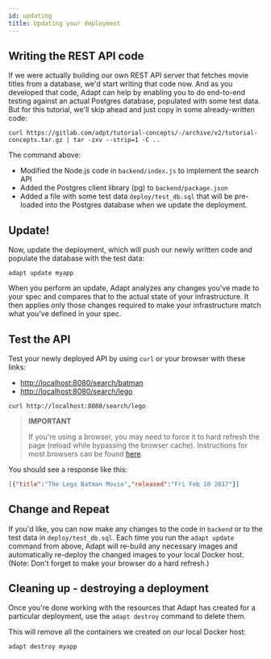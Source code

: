 ```yaml
---
id: updating
title: Updating your deployment
---
```

<!-- DOCTOC SKIP -->

## Writing the REST API code

If we were actually building our own REST API server that fetches movie titles from a database, we'd start writing that code now.
And as you developed that code, Adapt can help by enabling you to do end-to-end testing against an actual Postgres database, populated with some test data.
But for this tutorial, we'll skip ahead and just copy in some already-written code:
<!-- doctest command -->

```console
curl https://gitlab.com/adpt/tutorial-concepts/-/archive/v2/tutorial-concepts.tar.gz | tar -zxv --strip=1 -C ..
```

The command above:

* Modified the Node.js code in `backend/index.js` to implement the search API
* Added the Postgres client library (pg) to `backend/package.json`
* Added a file with some test data `deploy/test_db.sql` that will be pre-loaded into the Postgres database when we update the deployment.

## Update!

Now, update the deployment, which will push our newly written code and populate the database with the test data:
<!-- doctest command -->

```console
adapt update myapp
```

When you perform an update, Adapt analyzes any changes you've made to your spec and compares that to the actual state of your infrastructure.
It then applies only those changes required to make your infrastructure match what you've defined in your spec.

## Test the API

Test your newly deployed API by using `curl` or your browser with these links:

* [http://localhost:8080/search/batman](http://localhost:8080/search/batman)
* [http://localhost:8080/search/lego](http://localhost:8080/search/lego)

<!-- doctest command -->

```console
curl http://localhost:8080/search/lego
```

> **IMPORTANT**
>
> If you're using a browser, you may need to force it to hard refresh the page (reload while bypassing the browser cache).
> Instructions for most browsers can be found [here](https://en.wikipedia.org/wiki/Wikipedia:Bypass_your_cache#Bypassing_cache).

You should see a response like this:

```json
[{"title":"The Lego Batman Movie","released":"Fri Feb 10 2017"}]
```

## Change and Repeat

If you'd like, you can now make any changes to the code in `backend` or to the test data in `deploy/test_db.sql`.
Each time you run the `adapt update` command from above, Adapt will re-build any necessary images and automatically re-deploy the changed images to your local Docker host.
(Note: Don't forget to make your browser do a hard refresh.)

## Cleaning up - destroying a deployment

Once you're done working with the resources that Adapt has created for a particular deployment, use the `adapt destroy` command to delete them.

This will remove all the containers we created on our local Docker host:
<!-- doctest command -->

```console
adapt destroy myapp
```
